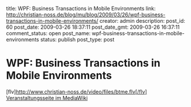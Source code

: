 title: WPF: Business Transactions in Mobile Environments
link: http://christian-noss.de/blog/mu/blog/2009/03/26/wpf-business-transactions-in-mobile-environments/
creator: admin
description: 
post_id: 60
post_date: 2009-03-26 18:37:11
post_date_gmt: 2009-03-26 16:37:11
comment_status: open
post_name: wpf-business-transactions-in-mobile-environments
status: publish
post_type: post

# WPF: Business Transactions in Mobile Environments

[flv]http://www.christian-noss.de/video/files/btme.flv[/flv] [Veranstaltungsseite im MediaWiki](http://mims04.gm.fh-koeln.de/miwiki/Business_Transactions_in_mobile_Environments:SS09)